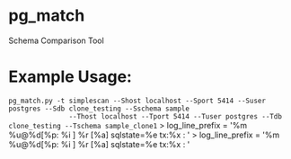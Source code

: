 # pg_match
Schema Comparison Tool
# Example Usage:
`pg_match.py -t simplescan --Shost localhost --Sport 5414 --Suser postgres --Sdb clone_testing --Sschema sample` <br/>
 `               --Thost localhost --Tport 5414 --Tuser postgres --Tdb clone_testing --Tschema sample_clone1`
        >        log_line_prefix = '%m %u@%d[%p: %i ] %r [%a] sqlstate=%e tx:%x : '
        >        log_line_prefix = '%m %u@%d[%p: %i ] %r [%a] sqlstate=%e tx:%x : '        
